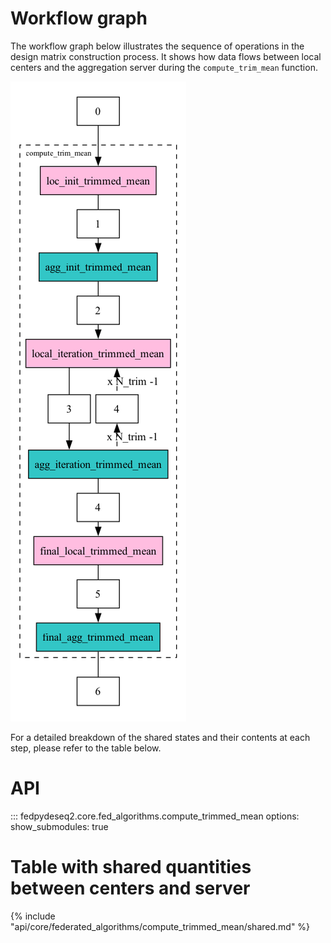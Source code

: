 

# Workflow graph

The workflow graph below illustrates the sequence of operations in the design matrix construction process. It shows how data flows between local centers and the aggregation server during the `compute_trim_mean` function.

![Workflow Graph](workflow_graph.png)

For a detailed breakdown of the shared states and their contents at each step, please refer to the table below.

# API

::: fedpydeseq2.core.fed_algorithms.compute_trimmed_mean
    options:
        show_submodules: true

# Table with shared quantities between centers and server

{% include "api/core/federated_algorithms/compute_trimmed_mean/shared.md" %}
